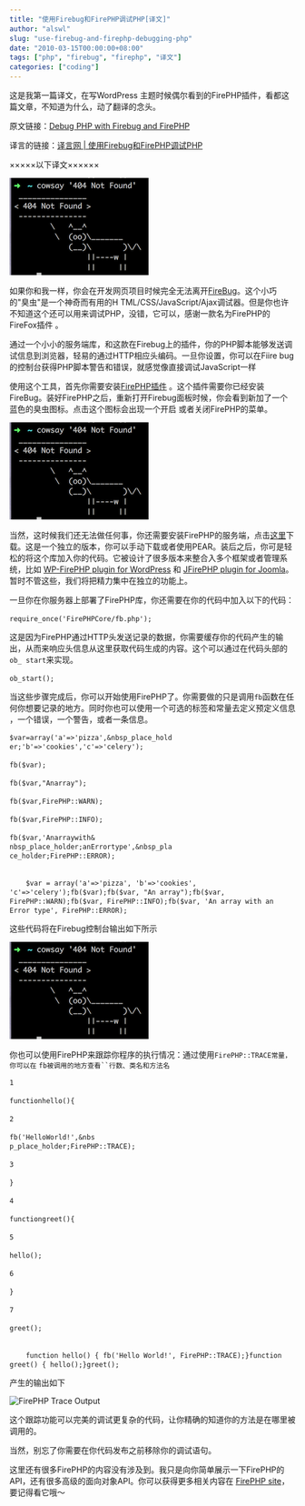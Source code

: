 ```yaml
---
title: "使用Firebug和FirePHP调试PHP[译文]"
author: "alswl"
slug: "use-firebug-and-firephp-debugging-php"
date: "2010-03-15T00:00:00+08:00"
tags: ["php", "firebug", "firephp", "译文"]
categories: ["coding"]
---
```


这是我第一篇译文，在写WordPress 主题时候偶尔看到的FirePHP插件，看都这篇文章，不知道为什么，动了翻译的念头。

原文链接：[Debug PHP with Firebug and FirePHP](http://www.sitepoint.com/blogs/2010/02/09/debug-php-firebug-firephp/)

译言的链接：[译言网 | 使用Firebug和FirePHP调试PHP](http://article.yeeyan.org/view/119553/94520)

×××××以下译文××××××

![image](../../static/images/upload_dropbox/201612/404.png)

如果你和我一样，你会在开发网页项目时候完全无法离开[FireBug](http://getfirebug.com/)。这个小巧的"臭虫"是一个神奇而有用的H
TML/CSS/JavaScript/Ajax调试器。但是你也许不知道这个还可以用来调试PHP，没错，它可以，感谢一款名为FirePHP的FireFox插件
。

通过一个小小的服务端库，和这款在Firebug上的插件，你的PHP脚本能够发送调试信息到浏览器，轻易的通过HTTP相应头编码。一旦你设置，你可以在Fiire
bug的控制台获得PHP脚本警告和错误，就感觉像直接调试JavaScript一样

使用这个工具，首先你需要安装[FirePHP插件](https://addons.mozilla.org/en-US/firefox/addon/6149)
。这个插件需要你已经安装FireBug。装好FirePHP之后，重新打开Firebug面板时候，你会看到新加了一个蓝色的臭虫图标。点击这个图标会出现一个开启
或者关闭FirePHP的菜单。

![FirePHP Menu](../../static/images/upload_dropbox/201612/404.png)



当然，这时候我们还无法做任何事，你还需要安装FirePHP的服务端，点击[这里](http://www.firephp.org/HQ/Install.htm)下载。这是一个独立的版本，你可以手动下载或者使用PEAR。装后之后，你可是轻松的将这个库加入你的代码。它被设计了很多版本来整合入多个框架或者管理系统，比如
[WP-FirePHP plugin for WordPress](http://wordpress.org/extend/plugins/wp-firephp/) 和 [JFirePHP plugin for Joomla](http://joomlacode.org/gf/project/kunena/frs/?action=FrsReleaseView&release_id=11823)。暂时不管这些，我们将把精力集中在独立的功能上。

一旦你在你服务器上部署了FirePHP库，你还需要在你的代码中加入以下的代码：

`require_once('FirePHPCore/fb.php');`

这是因为FirePHP通过HTTP头发送记录的数据，你需要缓存你的代码产生的输出，从而来响应头信息从这里获取代码生成的内容。这个可以通过在代码头部的`ob_
start`来实现。

`ob_start();`

当这些步骤完成后，你可以开始使用FirePHP了。你需要做的只是调用`fb`函数在任何你想要记录的地方。同时你也可以使用一个可选的标签和常量去定义预定义信息
，一个错误，一个警告，或者一条信息。

```
$var=array('a'=>'pizza',&nbsp_place_hold
er;'b'=>'cookies','c'=>'celery');

fb($var);

fb($var,"Anarray");

fb($var,FirePHP::WARN);

fb($var,FirePHP::INFO);

fb($var,'Anarraywith&
nbsp_place_holder;anErrortype',&nbsp_pla
ce_holder;FirePHP::ERROR);

    
    $var = array('a'=>'pizza', 'b'=>'cookies', 'c'=>'celery');fb($var);fb($var, "An array");fb($var, FirePHP::WARN);fb($var, FirePHP::INFO);fb($var, 'An array with an Error type', FirePHP::ERROR);
```

这些代码将在Firebug控制台输出如下所示

![FirePHP Console Output](../../static/images/upload_dropbox/201612/404.png)

你也可以使用FirePHP来跟踪你程序的执行情况：通过使用`FirePHP::TRACE常量，你可以在` `fb被调用的地方查看``行数、类名和方法名`

```
1

functionhello(){

2

fb('HelloWorld!',&nbs
p_place_holder;FirePHP::TRACE);

3

}

4

functiongreet(){

5

hello();

6

}

7

greet();

    
    function hello() { fb('Hello World!', FirePHP::TRACE);}function greet() { hello();}greet();
```

产生的输出如下

![FirePHP Trace Output](http://www.sitepoint.com/blogs/wp-content/uploads/2010/02/Screen-shot-2010-02-09-at-3.00.40-PM.png)

这个跟踪功能可以完美的调试更复杂的代码，让你精确的知道你的方法是在哪里被调用的。

当然，别忘了你需要在你代码发布之前移除你的调试语句。

这里还有很多FirePHP的内容没有涉及到。我只是向你简单展示一下FirePHP的API，还有很多高级的面向对象API。你可以获得更多相关内容在
[FirePHP site](http://www.firephp.org/HQ/Use.htm)，要记得看它哦～

